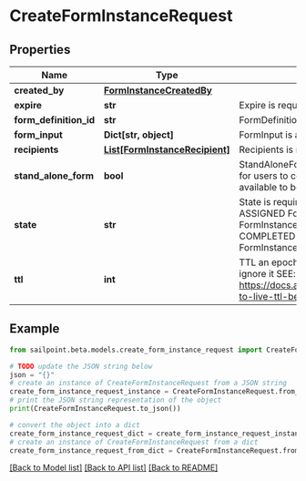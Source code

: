 # CreateFormInstanceRequest


## Properties

Name | Type | Description | Notes
------------ | ------------- | ------------- | -------------
**created_by** | [**FormInstanceCreatedBy**](FormInstanceCreatedBy.md) |  | 
**expire** | **str** | Expire is required | 
**form_definition_id** | **str** | FormDefinitionID is the id of the form definition that created this form | 
**form_input** | **Dict[str, object]** | FormInput is an object of form input labels to value | [optional] 
**recipients** | [**List[FormInstanceRecipient]**](FormInstanceRecipient.md) | Recipients is required | 
**stand_alone_form** | **bool** | StandAloneForm is a boolean flag to indicate if this form should be available for users to complete via the standalone form UI or should this only be available to be completed by as an embedded form | [optional] [default to False]
**state** | **str** | State is required, if not present initial state is FormInstanceStateAssigned ASSIGNED FormInstanceStateAssigned IN_PROGRESS FormInstanceStateInProgress SUBMITTED FormInstanceStateSubmitted COMPLETED FormInstanceStateCompleted CANCELLED FormInstanceStateCancelled | [optional] 
**ttl** | **int** | TTL an epoch timestamp in seconds, it most be in seconds or dynamodb will ignore it SEE: https://docs.aws.amazon.com/amazondynamodb/latest/developerguide/time-to-live-ttl-before-you-start.html | [optional] 

## Example

```python
from sailpoint.beta.models.create_form_instance_request import CreateFormInstanceRequest

# TODO update the JSON string below
json = "{}"
# create an instance of CreateFormInstanceRequest from a JSON string
create_form_instance_request_instance = CreateFormInstanceRequest.from_json(json)
# print the JSON string representation of the object
print(CreateFormInstanceRequest.to_json())

# convert the object into a dict
create_form_instance_request_dict = create_form_instance_request_instance.to_dict()
# create an instance of CreateFormInstanceRequest from a dict
create_form_instance_request_from_dict = CreateFormInstanceRequest.from_dict(create_form_instance_request_dict)
```
[[Back to Model list]](../README.md#documentation-for-models) [[Back to API list]](../README.md#documentation-for-api-endpoints) [[Back to README]](../README.md)


